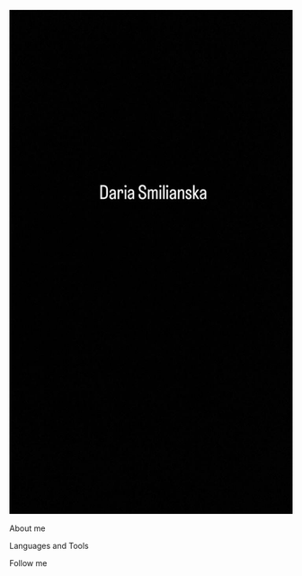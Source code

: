 ![Header](https://github.com/DariaSmil/DariaSmil/blob/main/assets/photo_2022-11-05_20-27-18.jpg)

About me

Languages and Tools

Follow me 